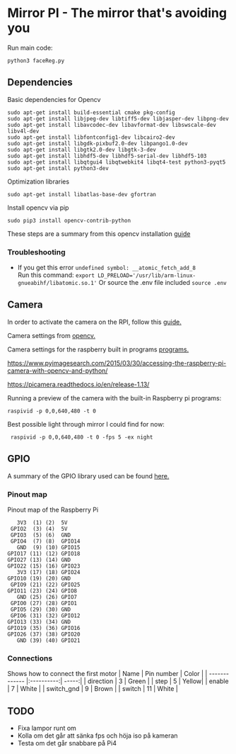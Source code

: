 # Mirror PI - The mirror that's avoiding you

Run main code:

```
python3 faceReg.py
```

## Dependencies
Basic dependencies for Opencv
```
sudo apt-get install build-essential cmake pkg-config
sudo apt-get install libjpeg-dev libtiff5-dev libjasper-dev libpng-dev
sudo apt-get install libavcodec-dev libavformat-dev libswscale-dev libv4l-dev
sudo apt-get install libfontconfig1-dev libcairo2-dev
sudo apt-get install libgdk-pixbuf2.0-dev libpango1.0-dev
sudo apt-get install libgtk2.0-dev libgtk-3-dev
sudo apt-get install libhdf5-dev libhdf5-serial-dev libhdf5-103
sudo apt-get install libqtgui4 libqtwebkit4 libqt4-test python3-pyqt5
sudo apt-get install python3-dev
```

Optimization libraries
```
sudo apt-get install libatlas-base-dev gfortran
```

Install opencv via pip 
```
sudo pip3 install opencv-contrib-python
```

These steps are a summary from this opencv installation [guide](https://www.pyimagesearch.com/2019/09/16/install-opencv-4-on-raspberry-pi-4-and-raspbian-buster/)

### Troubleshooting
* If you get this error ```undefined symbol: __atomic_fetch_add_8```  
    Run this command: ``` export LD_PRELOAD='/usr/lib/arm-linux-gnueabihf/libatomic.so.1' ``` 
    Or source the .env file included ``` source .env ```

## Camera
In order to activate the camera on the RPI, follow this [guide.](https://www.raspberrypi.org/documentation/configuration/camera.md)

Camera settings from [opencv.](https://stackoverflow.com/questions/11420748/setting-camera-parameters-in-opencv-python)

Camera settings for the raspberry built in programs [programs.](https://www.raspberrypi.org/documentation/raspbian/applications/camera.md)

https://www.pyimagesearch.com/2015/03/30/accessing-the-raspberry-pi-camera-with-opencv-and-python/

https://picamera.readthedocs.io/en/release-1.13/

Running a preview of the camera with the built-in Raspberry pi programs:

```raspivid -p 0,0,640,480 -t 0  ```

Best possible light through mirror I could find for now:

``` raspivid -p 0,0,640,480 -t 0 -fps 5 -ex night```

## GPIO
A summary of the GPIO library used can be found [here.](https://www.ics.com/blog/control-raspberry-pi-gpio-pins-python)
### Pinout map
Pinout map of the Raspberry Pi
```
   3V3  (1) (2)  5V    
 GPIO2  (3) (4)  5V    
 GPIO3  (5) (6)  GND   
 GPIO4  (7) (8)  GPIO14
   GND  (9) (10) GPIO15
GPIO17 (11) (12) GPIO18
GPIO27 (13) (14) GND   
GPIO22 (15) (16) GPIO23
   3V3 (17) (18) GPIO24
GPIO10 (19) (20) GND   
 GPIO9 (21) (22) GPIO25
GPIO11 (23) (24) GPIO8 
   GND (25) (26) GPIO7 
 GPIO0 (27) (28) GPIO1 
 GPIO5 (29) (30) GND   
 GPIO6 (31) (32) GPIO12
GPIO13 (33) (34) GND   
GPIO19 (35) (36) GPIO16
GPIO26 (37) (38) GPIO20
   GND (39) (40) GPIO21
```

### Connections
Shows how to connect the first motor
| Name          | Pin number | Color |
| ------------- |:----------:| -----:|
| direction     |   3 	     | Green |
| step          |   5  	     | Yellow|
| enable        |   7 	     | White |
| switch_gnd    |   9        | Brown |
| switch        |   11       | White |



## TODO
* Fixa lampor runt om
* Kolla om det går att sänka fps och höja iso på kameran
* Testa om det går snabbare på Pi4 
